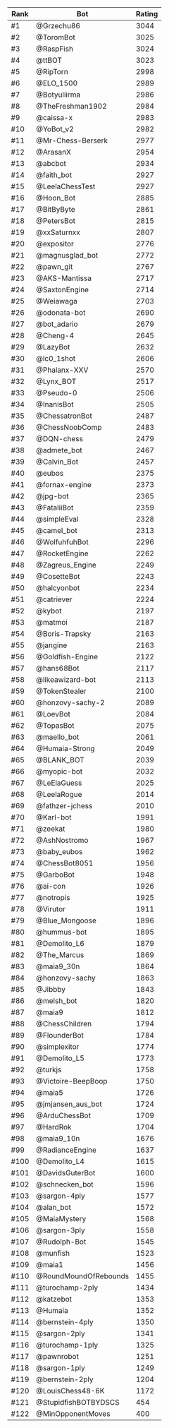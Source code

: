 Rank|Bot|Rating
---|---|---
#1|@Grzechu86|3044
#2|@ToromBot|3025
#3|@RaspFish|3024
#4|@ttBOT|3023
#5|@RipTorn|2998
#6|@ELO_1500|2989
#7|@Botyuliirma|2986
#8|@TheFreshman1902|2984
#9|@caissa-x|2983
#10|@YoBot_v2|2982
#11|@Mr-Chess-Berserk|2977
#12|@ArasanX|2954
#13|@abcbot|2934
#14|@faith_bot|2927
#15|@LeelaChessTest|2927
#16|@Hoon_Bot|2885
#17|@BitByByte|2861
#18|@PetersBot|2815
#19|@xxSaturnxx|2807
#20|@expositor|2776
#21|@magnusglad_bot|2772
#22|@pawn_git|2767
#23|@AKS-Mantissa|2717
#24|@SaxtonEngine|2714
#25|@Weiawaga|2703
#26|@odonata-bot|2690
#27|@bot_adario|2679
#28|@Cheng-4|2645
#29|@LazyBot|2632
#30|@lc0_1shot|2606
#31|@Phalanx-XXV|2570
#32|@Lynx_BOT|2517
#33|@Pseudo-0|2506
#34|@InanisBot|2505
#35|@ChessatronBot|2487
#36|@ChessNoobComp|2483
#37|@DQN-chess|2479
#38|@admete_bot|2467
#39|@Calvin_Bot|2457
#40|@eubos|2375
#41|@fornax-engine|2373
#42|@jpg-bot|2365
#43|@FataliiBot|2359
#44|@simpleEval|2328
#45|@camel_bot|2313
#46|@WolfuhfuhBot|2296
#47|@RocketEngine|2262
#48|@Zagreus_Engine|2249
#49|@CosetteBot|2243
#50|@halcyonbot|2234
#51|@catriever|2224
#52|@kybot|2197
#53|@matmoi|2187
#54|@Boris-Trapsky|2163
#55|@jangine|2163
#56|@Goldfish-Engine|2122
#57|@hans68Bot|2117
#58|@likeawizard-bot|2113
#59|@TokenStealer|2100
#60|@honzovy-sachy-2|2089
#61|@LoevBot|2084
#62|@TopasBot|2075
#63|@maello_bot|2061
#64|@Humaia-Strong|2049
#65|@BLANK_BOT|2039
#66|@myopic-bot|2032
#67|@LeElaGuess|2025
#68|@LeelaRogue|2014
#69|@fathzer-jchess|2010
#70|@Karl-bot|1991
#71|@zeekat|1980
#72|@AshNostromo|1967
#73|@baby_eubos|1962
#74|@ChessBot8051|1956
#75|@GarboBot|1948
#76|@ai-con|1926
#77|@notropis|1925
#78|@Virutor|1911
#79|@Blue_Mongoose|1896
#80|@hummus-bot|1895
#81|@Demolito_L6|1879
#82|@The_Marcus|1869
#83|@maia9_30n|1864
#84|@honzovy-sachy|1863
#85|@Jibbby|1843
#86|@melsh_bot|1820
#87|@maia9|1812
#88|@ChessChildren|1794
#89|@FlounderBot|1784
#90|@simplexitor|1774
#91|@Demolito_L5|1773
#92|@turkjs|1758
#93|@Victoire-BeepBoop|1750
#94|@maia5|1726
#95|@jmjansen_aus_bot|1724
#96|@ArduChessBot|1709
#97|@HardRok|1704
#98|@maia9_10n|1676
#99|@RadianceEngine|1637
#100|@Demolito_L4|1615
#101|@DavidsGuterBot|1600
#102|@schnecken_bot|1596
#103|@sargon-4ply|1577
#104|@alan_bot|1572
#105|@MaiaMystery|1568
#106|@sargon-3ply|1558
#107|@Rudolph-Bot|1545
#108|@munfish|1523
#109|@maia1|1456
#110|@RoundMoundOfRebounds|1455
#111|@turochamp-2ply|1434
#112|@katzebot|1353
#113|@Humaia|1352
#114|@bernstein-4ply|1350
#115|@sargon-2ply|1341
#116|@turochamp-1ply|1325
#117|@pawnrobot|1251
#118|@sargon-1ply|1249
#119|@bernstein-2ply|1204
#120|@LouisChess48-6K|1172
#121|@StupidfishBOTBYDSCS|454
#122|@MinOpponentMoves|400
